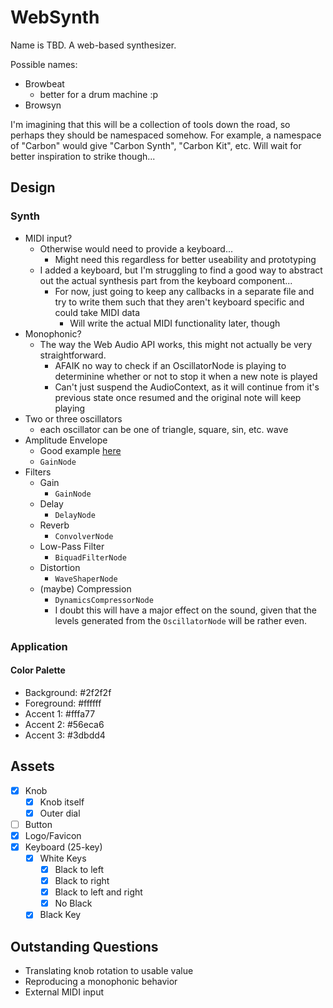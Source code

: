 # WebSynth

Name is TBD. A web-based synthesizer.

Possible names:

- Browbeat
  - better for a drum machine :p
- Browsyn

I'm imagining that this will be a collection of tools down the road, so perhaps
they should be namespaced somehow. For example, a namespace of "Carbon" would
give "Carbon Synth", "Carbon Kit", etc. Will wait for better inspiration to
strike though...

## Design

### Synth

- MIDI input?
  - Otherwise would need to provide a keyboard...
    - Might need this regardless for better useability and prototyping
  - I added a keyboard, but I'm struggling to find a good way to abstract out
    the actual synthesis part from the keyboard component...
    - For now, just going to keep any callbacks in a separate file and try to
      write them such that they aren't keyboard specific and could take MIDI
      data
      - Will write the actual MIDI functionality later, though
- Monophonic?
  - The way the Web Audio API works, this might not actually be very
    straightforward.
    - AFAIK no way to check if an OscillatorNode is playing to determinine
      whether or not to stop it when a new note is played
    - Can't just suspend the AudioContext, as it will continue from it's
      previous state once resumed and the original note will keep playing
- Two or three oscillators
  - each oscillator can be one of triangle, square, sin, etc. wave
- Amplitude Envelope
  - Good example
    [here](https://developer.mozilla.org/en-US/docs/Web/API/Web_Audio_API/Advanced_techniques)
  - `GainNode`
- Filters
  - Gain
    - `GainNode`
  - Delay
    - `DelayNode`
  - Reverb
    - `ConvolverNode`
  - Low-Pass Filter
    - `BiquadFilterNode`
  - Distortion
    - `WaveShaperNode`
  - (maybe) Compression
    - `DynamicsCompressorNode`
    - I doubt this will have a major effect on the sound, given that the levels
      generated from the `OscillatorNode` will be rather even.

### Application

#### Color Palette

- Background: #2f2f2f
- Foreground: #ffffff
- Accent 1: #fffa77
- Accent 2: #56eca6
- Accent 3: #3dbdd4

## Assets

- [x] Knob
  - [x] Knob itself
  - [x] Outer dial
- [ ] Button
- [x] Logo/Favicon
- [x] Keyboard (25-key)
  - [x] White Keys
    - [x] Black to left
    - [x] Black to right
    - [x] Black to left and right
    - [x] No Black
  - [x] Black Key

## Outstanding Questions

- Translating knob rotation to usable value
- Reproducing a monophonic behavior
- External MIDI input
